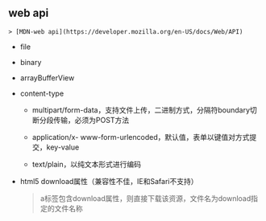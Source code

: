 ## web api

    > [MDN-web api](https://developer.mozilla.org/en-US/docs/Web/API)

* file

* binary

* arrayBufferView

* content-type

  - multipart/form-data，支持文件上传，二进制方式，分隔符boundary切断分段传输，必须为POST方法

  - application/x- www-form-urlencoded，默认值，表单以键值对方式提交，key-value

  - text/plain，以纯文本形式进行编码

* html5 download属性（兼容性不佳，IE和Safari不支持）

  > a标签包含download属性，则直接下载该资源，文件名为download指定的文件名称
